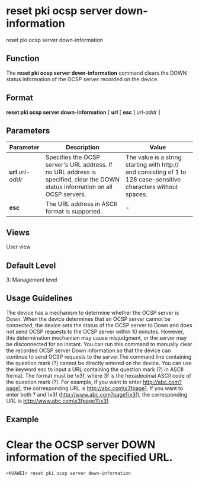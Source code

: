 reset pki ocsp server down-information
======================================

reset pki ocsp server down-information

Function
--------



The **reset pki ocsp server down-information** command clears the DOWN status information of the OCSP server recorded on the device.




Format
------

**reset pki ocsp server down-information** [ **url** [ **esc** ] *url-addr* ]


Parameters
----------

| Parameter | Description | Value |
| --- | --- | --- |
| **url** *url-addr* | Specifies the OCSP server's URL address. If no URL address is specified, clear the DOWN status information on all OCSP servers. | The value is a string starting with http:// and consisting of 1 to 128 case-sensitive characters without spaces. |
| **esc** | The URL address in ASCII format is supported. | - |



Views
-----

User view


Default Level
-------------

3: Management level


Usage Guidelines
----------------

The device has a mechanism to determine whether the OCSP server is Down. When the device determines that an OCSP server cannot be connected, the device sets the status of the OCSP server to Down and does not send OCSP requests to the OCSP server within 10 minutes. However, this determination mechanism may cause misjudgment, or the server may be disconnected for an instant. You can run this command to manually clear the recorded OCSP server Down information so that the device can continue to send OCSP requests to the server.The command line containing the question mark (?) cannot be directly entered on the device. You can use the keyword esc to input a URL containing the question mark (?) in ASCII format. The format must be \x3f, where 3f is the hexadecimal ASCII code of the question mark (?). For example, if you want to enter http://abc.com?page1, the corresponding URL is http://abc.com\x3fpage1. If you want to enter both ? and \x3f (http://www.abc.com?page1\x3f), the corresponding URL is http://www.abc.com\x3fpage1\\x3f.


Example
-------

# Clear the OCSP server DOWN information of the specified URL.
```
<HUAWEI> reset pki ocsp server down-information

```